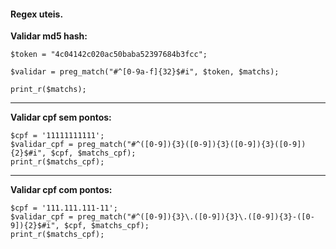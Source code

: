 #### Regex uteis.


**Validar md5 hash:**

```
$token = "4c04142c020ac50baba52397684b3fcc";

$validar = preg_match("#^[0-9a-f]{32}$#i", $token, $matchs);

print_r($matchs);
```

---------------------------

**Validar cpf sem pontos:**

```
$cpf = '11111111111';
$validar_cpf = preg_match("#^([0-9]){3}([0-9]){3}([0-9]){3}([0-9]){2}$#i", $cpf, $matchs_cpf);
print_r($matchs_cpf);
```

--------------------------

**Validar cpf com pontos:**

```
$cpf = '111.111.111-11';
$validar_cpf = preg_match("#^([0-9]){3}\.([0-9]){3}\.([0-9]){3}-([0-9]){2}$#i", $cpf, $matchs_cpf);
print_r($matchs_cpf);
```
